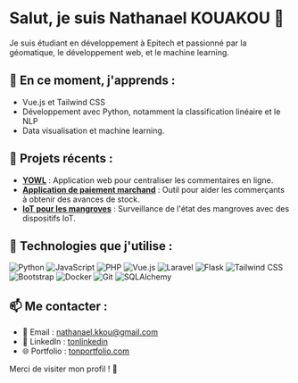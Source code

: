 # Salut, je suis Nathanael KOUAKOU 👋

Je suis étudiant en développement à Epitech et passionné par la géomatique, le développement web, et le machine learning.

## 🌱 En ce moment, j'apprends :
- Vue.js et Tailwind CSS
- Développement avec Python, notamment la classification linéaire et le NLP
- Data visualisation et machine learning.

## 🚀 Projets récents :
- **[YOWL](https://github.com/tonrepo/yowl)** : Application web pour centraliser les commentaires en ligne.
- **[Application de paiement marchand](https://github.com/tonrepo/application-paiement)** : Outil pour aider les commerçants à obtenir des avances de stock.
- **[IoT pour les mangroves](https://github.com/tonrepo/iot-mangroves)** : Surveillance de l'état des mangroves avec des dispositifs IoT.

## 🔧 Technologies que j'utilise :

![Python](https://img.shields.io/badge/Python-3776AB?style=for-the-badge&logo=python&logoColor=white)
![JavaScript](https://img.shields.io/badge/JavaScript-F7DF1C?style=for-the-badge&logo=javascript&logoColor=black)
![PHP](https://img.shields.io/badge/PHP-777BB4?style=for-the-badge&logo=php&logoColor=white)
![Vue.js](https://img.shields.io/badge/Vue.js-4FC08D?style=for-the-badge&logo=vue.js&logoColor=white)
![Laravel](https://img.shields.io/badge/Laravel-EF3C2F?style=for-the-badge&logo=laravel&logoColor=white)
![Flask](https://img.shields.io/badge/Flask-000000?style=for-the-badge&logo=flask&logoColor=white)
![Tailwind CSS](https://img.shields.io/badge/Tailwind%20CSS-06B6D4?style=for-the-badge&logo=tailwind-css&logoColor=white)
![Bootstrap](https://img.shields.io/badge/Bootstrap-563D7C?style=for-the-badge&logo=bootstrap&logoColor=white)
![Docker](https://img.shields.io/badge/Docker-2496ED?style=for-the-badge&logo=docker&logoColor=white)
![Git](https://img.shields.io/badge/Git-F05032?style=for-the-badge&logo=git&logoColor=white)
![SQLAlchemy](https://img.shields.io/badge/SQLAlchemy-4B8BBE?style=for-the-badge&logo=sqlalchemy&logoColor=white)

## 📫 Me contacter :
- 📧 Email : [nathanael.kkou@gmail.com](mailto:nathanael.kkou@gmail.com)
- 💼 LinkedIn : [tonlinkedin](https://www.linkedin.com/in/kouakou-nathanael/)
- 🌐 Portfolio : [tonportfolio.com](https://nathanaelkouakou.netlify.app/)

Merci de visiter mon profil ! 🚀
